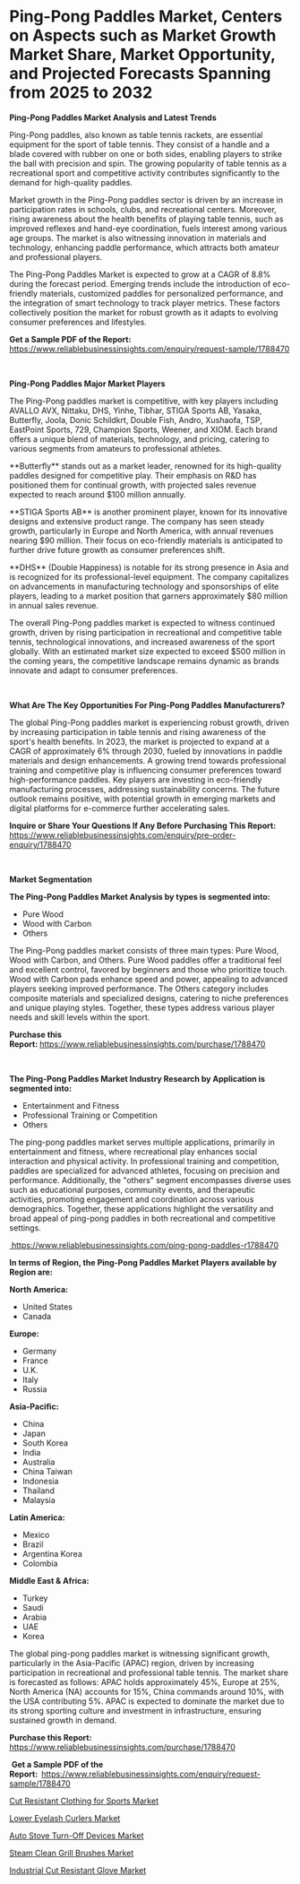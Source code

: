<p><h1>Ping-Pong Paddles Market, Centers on Aspects such as Market Growth Market Share, Market Opportunity, and Projected Forecasts Spanning from 2025 to 2032</h1></p><p><strong>Ping-Pong Paddles Market Analysis and Latest Trends</strong></p>
<p><p>Ping-Pong paddles, also known as table tennis rackets, are essential equipment for the sport of table tennis. They consist of a handle and a blade covered with rubber on one or both sides, enabling players to strike the ball with precision and spin. The growing popularity of table tennis as a recreational sport and competitive activity contributes significantly to the demand for high-quality paddles.</p><p>Market growth in the Ping-Pong paddles sector is driven by an increase in participation rates in schools, clubs, and recreational centers. Moreover, rising awareness about the health benefits of playing table tennis, such as improved reflexes and hand-eye coordination, fuels interest among various age groups. The market is also witnessing innovation in materials and technology, enhancing paddle performance, which attracts both amateur and professional players.</p><p>The Ping-Pong Paddles Market is expected to grow at a CAGR of 8.8% during the forecast period. Emerging trends include the introduction of eco-friendly materials, customized paddles for personalized performance, and the integration of smart technology to track player metrics. These factors collectively position the market for robust growth as it adapts to evolving consumer preferences and lifestyles.</p></p>
<p><strong>Get a Sample PDF of the Report:&nbsp;</strong> <a href="https://www.reliablebusinessinsights.com/enquiry/request-sample/1788470?utm_campaign=117&utm_medium=2&utm_source=Github&utm_content=ia&utm_term=09022025&utm_id=ping-pong-paddles">https://www.reliablebusinessinsights.com/enquiry/request-sample/1788470</a></p>
<p>&nbsp;</p>
<p><strong>Ping-Pong Paddles Major Market Players</strong></p>
<p><p>The Ping-Pong paddles market is competitive, with key players including AVALLO AVX, Nittaku, DHS, Yinhe, Tibhar, STIGA Sports AB, Yasaka, Butterfly, Joola, Donic Schildkrt, Double Fish, Andro, Xushaofa, TSP, EastPoint Sports, 729, Champion Sports, Weener, and XIOM. Each brand offers a unique blend of materials, technology, and pricing, catering to various segments from amateurs to professional athletes.</p><p>**Butterfly** stands out as a market leader, renowned for its high-quality paddles designed for competitive play. Their emphasis on R&D has positioned them for continual growth, with projected sales revenue expected to reach around $100 million annually. </p><p>**STIGA Sports AB** is another prominent player, known for its innovative designs and extensive product range. The company has seen steady growth, particularly in Europe and North America, with annual revenues nearing $90 million. Their focus on eco-friendly materials is anticipated to further drive future growth as consumer preferences shift.</p><p>**DHS** (Double Happiness) is notable for its strong presence in Asia and is recognized for its professional-level equipment. The company capitalizes on advancements in manufacturing technology and sponsorships of elite players, leading to a market position that garners approximately $80 million in annual sales revenue.</p><p>The overall Ping-Pong paddles market is expected to witness continued growth, driven by rising participation in recreational and competitive table tennis, technological innovations, and increased awareness of the sport globally. With an estimated market size expected to exceed $500 million in the coming years, the competitive landscape remains dynamic as brands innovate and adapt to consumer preferences.</p></p>
<p>&nbsp;</p>
<p><strong>What Are The Key Opportunities For Ping-Pong Paddles Manufacturers?</strong></p>
<p><p>The global Ping-Pong paddles market is experiencing robust growth, driven by increasing participation in table tennis and rising awareness of the sport's health benefits. In 2023, the market is projected to expand at a CAGR of approximately 6% through 2030, fueled by innovations in paddle materials and design enhancements. A growing trend towards professional training and competitive play is influencing consumer preferences toward high-performance paddles. Key players are investing in eco-friendly manufacturing processes, addressing sustainability concerns. The future outlook remains positive, with potential growth in emerging markets and digital platforms for e-commerce further accelerating sales.</p></p>
<p><strong>Inquire or Share Your Questions If Any Before Purchasing This Report:</strong> <a href="https://www.reliablebusinessinsights.com/enquiry/pre-order-enquiry/1788470?utm_campaign=117&utm_medium=2&utm_source=Github&utm_content=ia&utm_term=09022025&utm_id=ping-pong-paddles">https://www.reliablebusinessinsights.com/enquiry/pre-order-enquiry/1788470</a></p>
<p>&nbsp;</p>
<p><strong>Market Segmentation</strong></p>
<p><strong>The Ping-Pong Paddles Market Analysis by types is segmented into:</strong></p>
<p><ul><li>Pure Wood</li><li>Wood with Carbon</li><li>Others</li></ul></p>
<p><p>The Ping-Pong paddles market consists of three main types: Pure Wood, Wood with Carbon, and Others. Pure Wood paddles offer a traditional feel and excellent control, favored by beginners and those who prioritize touch. Wood with Carbon pads enhance speed and power, appealing to advanced players seeking improved performance. The Others category includes composite materials and specialized designs, catering to niche preferences and unique playing styles. Together, these types address various player needs and skill levels within the sport.</p></p>
<p><strong>Purchase this Report:&nbsp;</strong><a href="https://www.reliablebusinessinsights.com/purchase/1788470?utm_campaign=117&utm_medium=2&utm_source=Github&utm_content=ia&utm_term=09022025&utm_id=ping-pong-paddles">https://www.reliablebusinessinsights.com/purchase/1788470</a></p>
<p>&nbsp;</p>
<p><strong>The Ping-Pong Paddles Market Industry Research by Application is segmented into:</strong></p>
<p><ul><li>Entertainment and Fitness</li><li>Professional Training or Competition</li><li>Others</li></ul></p>
<p><p>The ping-pong paddles market serves multiple applications, primarily in entertainment and fitness, where recreational play enhances social interaction and physical activity. In professional training and competition, paddles are specialized for advanced athletes, focusing on precision and performance. Additionally, the "others" segment encompasses diverse uses such as educational purposes, community events, and therapeutic activities, promoting engagement and coordination across various demographics. Together, these applications highlight the versatility and broad appeal of ping-pong paddles in both recreational and competitive settings.</p></p>
<p><a href="https://www.reliablebusinessinsights.com/ping-pong-paddles-r1788470?utm_campaign=117&utm_medium=2&utm_source=Github&utm_content=ia&utm_term=09022025&utm_id=ping-pong-paddles">&nbsp;https://www.reliablebusinessinsights.com/ping-pong-paddles-r1788470</a></p>
<p><strong>In terms of Region, the Ping-Pong Paddles Market Players available by Region are:</strong></p>
<p>
    <p> <strong> North America: </strong>
        <ul>
            <li>United States</li>
            <li>Canada</li>
        </ul>
        </p> 
    <p> <strong> Europe: </strong>
        <ul>
            <li>Germany</li>
            <li>France</li>
            <li>U.K.</li>
            <li>Italy</li>
            <li>Russia</li>
        </ul>
        </p> 
    <p> <strong> Asia-Pacific: </strong>
        <ul>
            <li>China</li>
            <li>Japan</li>
            <li>South Korea</li>
            <li>India</li>
            <li>Australia</li>
            <li>China Taiwan</li>
            <li>Indonesia</li>
            <li>Thailand</li>
            <li>Malaysia</li>
        </ul>
        </p> 
    <p> <strong> Latin America: </strong>
        <ul>
            <li>Mexico</li>
            <li>Brazil</li>
            <li>Argentina Korea</li>
            <li>Colombia</li>
        </ul>
        </p> 
    <p> <strong> Middle East & Africa: </strong>
        <ul>
            <li>Turkey</li>
            <li>Saudi</li>
            <li>Arabia</li>
            <li>UAE</li>
            <li>Korea</li>
        </ul>
    </p>
    </p>
<p><p>The global ping-pong paddles market is witnessing significant growth, particularly in the Asia-Pacific (APAC) region, driven by increasing participation in recreational and professional table tennis. The market share is forecasted as follows: APAC holds approximately 45%, Europe at 25%, North America (NA) accounts for 15%, China commands around 10%, with the USA contributing 5%. APAC is expected to dominate the market due to its strong sporting culture and investment in infrastructure, ensuring sustained growth in demand.</p></p>
<p><strong>Purchase this Report: </strong><a href="https://www.reliablebusinessinsights.com/purchase/1788470?utm_campaign=117&utm_medium=2&utm_source=Github&utm_content=ia&utm_term=09022025&utm_id=ping-pong-paddles">https://www.reliablebusinessinsights.com/purchase/1788470</a></p>
<p>&nbsp;<strong>Get a Sample PDF of the Report:&nbsp;&nbsp;</strong><a href="https://www.reliablebusinessinsights.com/enquiry/request-sample/1788470?utm_campaign=117&utm_medium=2&utm_source=Github&utm_content=ia&utm_term=09022025&utm_id=ping-pong-paddles">https://www.reliablebusinessinsights.com/enquiry/request-sample/1788470</a></p>
<p><strong></strong></p>
<p><p><a href="https://github.com/elvutedipela/Market-Research-Report-List-1/blob/main/cut-resistant-clothing-for-sports-market.md?utm_campaign=117&utm_medium=2&utm_source=Github&utm_content=ia&utm_term=09022025&utm_id=ping-pong-paddles">Cut Resistant Clothing for Sports Market</a></p><p><a href="https://github.com/lateshab69/Market-Research-Report-List-1/blob/main/lower-eyelash-curlers-market.md?utm_campaign=117&utm_medium=2&utm_source=Github&utm_content=ia&utm_term=09022025&utm_id=ping-pong-paddles">Lower Eyelash Curlers Market</a></p><p><a href="https://github.com/nkbaroga/Market-Research-Report-List-1/blob/main/auto-stove-turn-off-devices-market.md?utm_campaign=117&utm_medium=2&utm_source=Github&utm_content=ia&utm_term=09022025&utm_id=ping-pong-paddles">Auto Stove Turn-Off Devices Market</a></p><p><a href="https://github.com/hedbomkrahe/Market-Research-Report-List-1/blob/main/steam-clean-grill-brushes-market.md?utm_campaign=117&utm_medium=2&utm_source=Github&utm_content=ia&utm_term=09022025&utm_id=ping-pong-paddles">Steam Clean Grill Brushes Market</a></p><p><a href="https://github.com/sponsumelo/Market-Research-Report-List-1/blob/main/industrial-cut-resistant-glove-market.md?utm_campaign=117&utm_medium=2&utm_source=Github&utm_content=ia&utm_term=09022025&utm_id=ping-pong-paddles">Industrial Cut Resistant Glove Market</a></p></p>